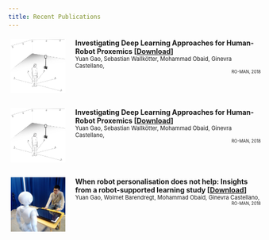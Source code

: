 ```yaml
---
title: Recent Publications
---
```

<style>
.iconDetails {
	float:left; 
	height:110px;
	width:110px; 
} 

.container {
    width:100%;
    height:130px;
    padding:1%;
}
h4 {
    margin:0px;
}
</style>

<div class='container'>
    <div>
		<img src='papers/deep_proximics.jpg' class='iconDetails'>
    </div>  
    <div style='margin-left:130px;'>
    <h4>Investigating Deep Learning Approaches for Human-Robot Proxemics [<a href="papers/investigate-deep-learning-proximics.pdf">Download</a>]</h4>
    <div style="font-size:.8em"> Yuan Gao, Sebastian Wallkötter, Mohammad Obaid, Ginevra Castellano,</div>
    <div style="float:right;font-size:.6em">RO-MAN, 2018</div>
    </div>
</div>
<div class='container'>
    <div>
		<img src='papers/deep_proximics.jpg' class='iconDetails'>
    </div>  
    <div style='margin-left:130px;'>
    <h4>Investigating Deep Learning Approaches for Human-Robot Proxemics [<a href="papers/investigate-deep-learning-proximics.pdf">Download</a>]</h4>
    <div style="font-size:.8em"> Yuan Gao, Sebastian Wallkötter, Mohammad Obaid, Ginevra Castellano,</div>
    <div style="float:right;font-size:.6em">RO-MAN, 2018</div>
    </div>
</div>

<div class='container'>
    <div>
		<img src='papers/when_help.jpg' class='iconDetails'>
    </div>  
    <div style='margin-left:130px;'>
    <h4>When robot personalisation does not help: Insights from a robot-supported learning study [<a href="papers/when-robot-does-not-help.pdf">Download</a>]</h4>
    <div style="font-size:.8em"> Yuan Gao, Wolmet Barendregt, Mohammad Obaid, Ginevra Castellano,</div>
    <div style="float:right;font-size:.6em">RO-MAN, 2018</div>
    </div>
</div>